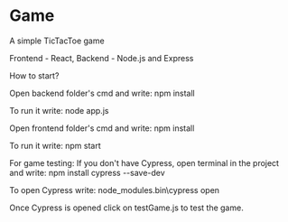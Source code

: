 # Game
A simple TicTacToe game

Frontend - React, Backend - Node.js and Express

How to start?


Open backend folder's cmd and write: npm install 

To run it write: node app.js

Open frontend folder's cmd and write: npm install 

To run it write: npm start

For game testing: If you don't have Cypress, open terminal in the project and write: npm install cypress --save-dev 

To open Cypress write: node_modules\.bin\cypress open 

Once Cypress is opened click on testGame.js to test the game.


